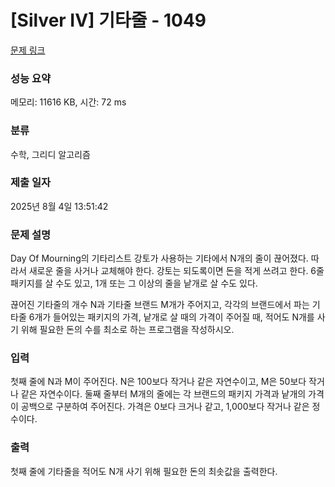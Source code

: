 # [Silver IV] 기타줄 - 1049 

[문제 링크](https://www.acmicpc.net/problem/1049) 

### 성능 요약

메모리: 11616 KB, 시간: 72 ms

### 분류

수학, 그리디 알고리즘

### 제출 일자

2025년 8월 4일 13:51:42

### 문제 설명

<p>Day Of Mourning의 기타리스트 강토가 사용하는 기타에서 N개의 줄이 끊어졌다. 따라서 새로운 줄을 사거나 교체해야 한다. 강토는 되도록이면 돈을 적게 쓰려고 한다. 6줄 패키지를 살 수도 있고, 1개 또는 그 이상의 줄을 낱개로 살 수도 있다.</p>

<p>끊어진 기타줄의 개수 N과 기타줄 브랜드 M개가 주어지고, 각각의 브랜드에서 파는 기타줄 6개가 들어있는 패키지의 가격, 낱개로 살 때의 가격이 주어질 때, 적어도 N개를 사기 위해 필요한 돈의 수를 최소로 하는 프로그램을 작성하시오.</p>

### 입력 

 <p>첫째 줄에 N과 M이 주어진다. N은 100보다 작거나 같은 자연수이고, M은 50보다 작거나 같은 자연수이다. 둘째 줄부터 M개의 줄에는 각 브랜드의 패키지 가격과 낱개의 가격이 공백으로 구분하여 주어진다. 가격은 0보다 크거나 같고, 1,000보다 작거나 같은 정수이다.</p>

### 출력 

 <p>첫째 줄에 기타줄을 적어도 N개 사기 위해 필요한 돈의 최솟값을 출력한다.</p>

